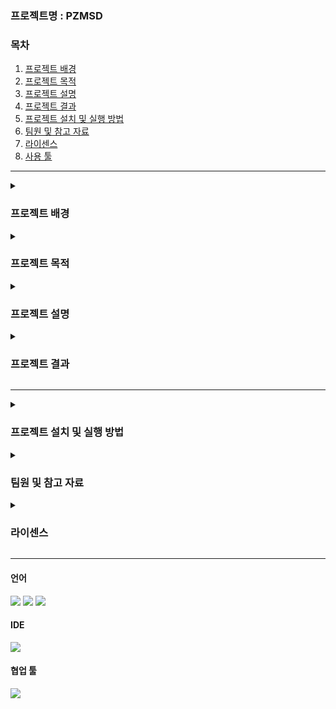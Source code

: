<h3>프로젝트명 : PZMSD</h3>

<h3>목차</h3>

1. [프로젝트 배경](#1장.-프로젝트-배경)
2. [프로젝트 목적](#2장.-프로젝트-목적)
3. [프로젝트 설명](#3장.-프로젝트-설명)
4. [프로젝트 결과](#4장.-프로젝트-결과)
5. [프로젝트 설치 및 실행 방법](#5장.-프로젝트-설치-및-실행-방법)
6. [팀원 및 참고 자료](#6장.-팀원-및-참고-자료)
7. [라이센스](#7장.-라이센스)
8. [사용 툴](#8장.-사용-툴)

---

<details>
  <summary><h3>프로젝트 배경</h3>
  </summary>
  최근 주차 공간이 부족해 불편하다는 이유로 장애인의 주차공간을 비장애인이 불법으로 사용하는 사례가 늘고있음. 이처럼 사회적 약자인 장애인을 위해 마련된 주차구역이지만, 일반인이 이를 악용하는 사례가 증가하면서 이러한 구역이 본래의 목적대로 수행되지 못하고 있음. 최근 사회적으로 늘어나는 장애인 전용 주차구역 악용 사례에 비해 단속 인력이 부족해 단속이 어려운 상황이며, 이 과정에서 시민 간 갈등과 행정 비효율성도 발생하고 있음.<br><br>
    문제를 해결하기 위해서는 장애인 주차구역에 주차된 차량의 번호판을 인식하여 장애인 차량인지 확인한 후, 이를 바탕으로 과태료를 부과하거나 신고로 이어지는 체계적인 수단이 필요할 것으로 생각됨.
</details>

<details>
  <summary><h3>프로젝트 목적</h3>
  </summary>
- 장애인 주차 구역 침범을 실시간으로 감지하여 위반한 차량을 자동으로 신고함.<br>
- 고도화된 영상 및 이미지 분석 기술을 적용하여 주차 구역 침범을 정확하게 인식하고 기록하는 시스템을 개발하는 것을 목표로 함.<br>
- 장애인의 이동권을 보호, 보장하며 장애인 주차 구역의 적법한 사용을 보장하며 깨끗하고 공정한 주차 문화를 조성하는 것을 목표로 함.
</details>

<details>
  <summary><h3>프로젝트 설명</h3>
  </summary>
  sdfsdf
</details>

<details>
  <summary><h3>프로젝트 결과</h3>
  </summary>
  sdfsdf
</details>

---

<details>
  <summary><h3>프로젝트 설치 및 실행 방법</h3>
  </summary>
  sdfsdf
</details>

<details>
  <summary><h3>팀원 및 참고 자료</h3>
  </summary>
[![Top Langs](https://github-readme-stats.vercel.app/api/top-langs/?username=yeonjin0121)](https://github.com/anuraghazra/github-readme-stats)<br>
[![Top Langs](https://github-readme-stats.vercel.app/api/top-langs/?username=isliese)](https://github.com/anuraghazra/github-readme-stats)


[![Anurag's GitHub stats](https://github-readme-stats.vercel.app/api?username=yeonjin0121)](https://github.com/anuraghazra/github-readme-stats)
</details>

<details>
  <summary><h3>라이센스</h3>
  </summary>
ㄴㅇㄹ
</details>

---


<h4>언어</h4>
<img src="https://img.shields.io/badge/Python-3776AB?style=for-the-badge&logo=Python&logoColor=white">
<img src="https://img.shields.io/badge/Flask-000000?style=for-the-badge&logo=Flask&logoColor=white">
<img src="https://img.shields.io/badge/HTML5-E34F26?style=flat-square&logo=html5&logoColor=white"/>


<h4>IDE</h4>
<img src="https://img.shields.io/badge/Visual Studio-5C2D91?style=flat-square&logo=Visual Studio&logoColor=white"/>

<h4>협업 툴</h4>
<img src="https://img.shields.io/badge/Git-F05032?style=flat-square&logo=git&logoColor=white"/>



